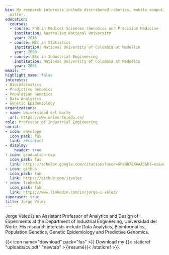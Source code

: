 ```yaml
---
bio: My research interests include distributed robotics, mobile computing and programmable
  matter.
education:
  courses:
  - course: PhD in Medical Sciences (Genomics and Precision Medicine
    institution: Australian National University
    year: 2016
  - course: MSc in Statistics
    institution: National University of Colombia at Medellín
    year: 2008
  - course: BSc in Industrial Engineering
    institution: National University of Colombia at Medellín
    year: 2005
email: ""
highlight_name: false
interests:
- Bioinformatics
- Predictive Genomics
- Population Genetics
- Data Analytics
- Genetic Epidemiology
organizations:
- name: Universidad del Norte
  url: https://www.uninorte.edu.co/
role: Professor of Industrial Engineering
social:
- icon: envelope
  icon_pack: fas
  link: /#contact
- display:
    header: true
- icon: graduation-cap
  icon_pack: fas
  link: https://scholar.google.com/citations?user=GFxNB78AAAAJ&hl=es&authuser=1
- icon: github
  icon_pack: fab
  link: https://github.com/jivelez
- icon: linkedin
  icon_pack: fab
  link: https://www.linkedin.com/in/jorge-i-velez/
superuser: true
title: Jorge Vélez
---
```


Jorge Vélez is an Assistant Professor of Analytics and Design of Experiments at the Department of Industrial Engineering, Universidad del Norte. His research interests include Data Analytics, Bioinformatics, Population Genetics, Genetic Epidemiology and Predictive Genomics. 

{{< icon name="download" pack="fas" >}} Download my {{< staticref "uploads/cv.pdf" "newtab" >}}resumé{{< /staticref >}}.
